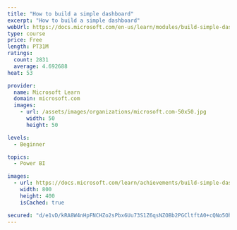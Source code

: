 ```yaml
---
title: "How to build a simple dashboard"
excerpt: "How to build a simple dashboard"
webUrl: https://docs.microsoft.com/en-us/learn/modules/build-simple-dashboard/
type: course
price: Free
length: PT31M
ratings:
  count: 2831
  average: 4.692688
heat: 53

provider:
  name: Microsoft Learn
  domain: microsoft.com
  images:
    - url: /assets/images/organizations/microsoft.com-50x50.jpg
      width: 50
      height: 50

levels:
  - Beginner

topics:
  - Power BI

images:
  - url: https://docs.microsoft.com/learn/achievements/build-simple-dashboard-social.png
    width: 800
    height: 400
    isCached: true

secured: "d/e1vD/kRA8W4nHpFNCHZo2sPbx6Uu73S1Z6qsNZOBb2PGCltftA0+cQNo5Oh29VetNwHX5LhnPCNwAuci09vbm1+XzSkBQx2WKvbcHnio62A5L16R0GwgdqTK4YzpXPZwSrH2e8JbcIwQQ55vf5fHecBPhp6P1IDPr/zo6rLJGnW4wLJlxpYwO5f+DxLkbRFHdGNIQ5SKO+peQn8msk1tj0jfZjLfk+KmBCvu09AWlAXDgEV16ZTVNcax3G4tiJJ8hIfhBs/crozccJLJRUqsgR6z9posWEYjZNdpjOLGiTWnd6tn03G1nOQ0r6ZEcB/wK3D17iaQR7pSC6Ta48csKQaujUvh2aAqCX1RKz7YyAnoYTNKVZIV0nX+F5nvG+j4bRwoWrsiNolPUSWa4kkDx74GwK9ULie9YWcvNVcVs=;4XfHAtE76/y7uBK+Pty7lg=="
---
```


